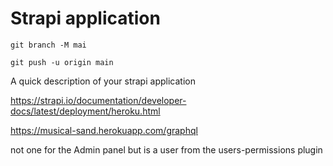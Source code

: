 # Strapi application

```
git branch -M mai

git push -u origin main
```

A quick description of your strapi application

https://strapi.io/documentation/developer-docs/latest/deployment/heroku.html

https://musical-sand.herokuapp.com/graphql

 not one for the Admin panel but is a user from the users-permissions plugin
